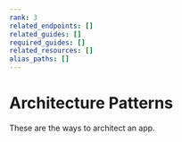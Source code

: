 ```yaml
---
rank: 3
related_endpoints: []
related_guides: []
required_guides: []
related_resources: []
alias_paths: []
---
```


# Architecture Patterns

These are the ways to architect an app.
